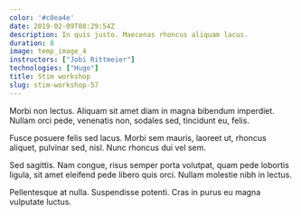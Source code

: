 ```yaml
---
color: '#c0ea4e'
date: 2019-02-09T08:29:54Z
description: In quis justo. Maecenas rhoncus aliquam lacus.
duration: 8
image: temp_image_4
instructors: ["Jobi Rittmeier"]
technologies: ["Hugo"]
title: Stim workshop
slug: stim-workshop-57
---
```

Morbi non lectus. Aliquam sit amet diam in magna bibendum imperdiet. Nullam orci pede, venenatis non, sodales sed, tincidunt eu, felis.

Fusce posuere felis sed lacus. Morbi sem mauris, laoreet ut, rhoncus aliquet, pulvinar sed, nisl. Nunc rhoncus dui vel sem.

Sed sagittis. Nam congue, risus semper porta volutpat, quam pede lobortis ligula, sit amet eleifend pede libero quis orci. Nullam molestie nibh in lectus.

Pellentesque at nulla. Suspendisse potenti. Cras in purus eu magna vulputate luctus.
